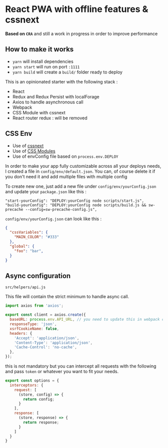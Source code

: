 # React PWA with offline features & cssnext
**Based on `CRA`** and still a work in progress in order to improve performance

## How to make it works

- `yarn` will install dependencies
- `yarn start` will run on port `:1111`
- `yarn build` will create a `build/` folder ready to deploy

This is an opinionated starter with the following stack :

- React
- Redux and Redux Persist with localForage
- Axios to handle asynchronous call
- Webpack
- CSS Module with cssnext
- React router redux : will be removed


## CSS Env
- Use of [cssnext](http://cssnext.io/usage/)
- Use of [CSS Modules](https://github.com/css-modules/css-modules)
- Use of envConfig file based on `process.env.DEPLOY`

In order to make your app fully customizable across all your deploys needs,
I created a file in `config/env/default.json`. You can, of course delete it if you don't need it and add multiple files with multiple config

To create new one, just add a new file under `config/env/yourConfig.json` and update your `package.json` like this :

```
"start-yourConfig": "DEPLOY:yourConfig node scripts/start.js",
"build-yourConfig": "DEPLOY:yourConfig node scripts/build.js && sw-precache --config=sw-precache-config.js",
```

`config/env/yourConfig.json` can look like this :

```json
{
  "cssVariables": {
    "MAIN_COLOR": "#333"
  },
  "global": {
    "foo": "bar",
  }
}

```

## Async configuration

`src/helpers/api.js`

This file will contain the strict minimum to handle async call.

```js
import axios from 'axios';

export const client = axios.create({
  baseURL: process.env.API_URL, // you need to update this in webpack config
  responseType: 'json',
  xsrfCookieName: false,
  headers: {
    'Accept': 'application/json',
    'Content-Type': 'application/json',
    'Cache-Control': 'no-cache',
  },
});
```

this is not mandatory but you can intercept all requests with the following
and pass `token` or whatever you want to fit your needs.

```js
export const options = {
  interceptors: {
    request: [
      (store, config) => {
        return config;
      }
    ],
    response: [
      (store, response) => {
        return response;
      }
    ]
  }
}
```
